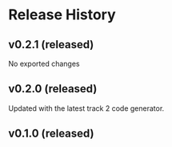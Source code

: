# Release History

## v0.2.1 (released)
No exported changes

## v0.2.0 (released)
Updated with the latest track 2 code generator.

## v0.1.0 (released)
